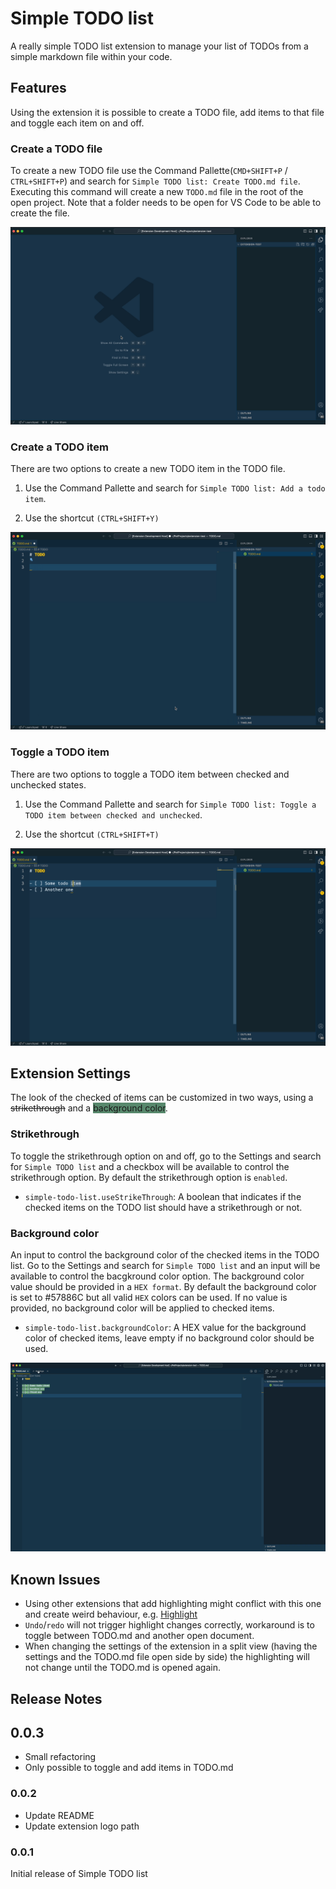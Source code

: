 # Simple TODO list

A really simple TODO list extension to manage your list of TODOs from a simple markdown file within your code.

## Features

Using the extension it is possible to create a TODO file, add items to that file and toggle each item on and off.

### Create a TODO file

To create a new TODO file use the Command Pallette(`CMD+SHIFT+P` / `CTRL+SHIFT+P`) and search for `Simple TODO list: Create TODO.md file`. Executing this command will create a new `TODO.md` file in the root of the open project. Note that a folder needs to be open for VS Code to be able to create the file.

![Create todo file](img/create-todo-file.gif)

### Create a TODO item

There are two options to create a new TODO item in the TODO file.

1. Use the Command Pallette and search for `Simple TODO list: Add a todo item`.

2. Use the shortcut `(CTRL+SHIFT+Y)`

![Create todo item](img/add-todo-item.gif)

### Toggle a TODO item

There are two options to toggle a TODO item between checked and unchecked states.

1. Use the Command Pallette and search for `Simple TODO list: Toggle a TODO item between checked and unchecked`.

2. Use the shortcut `(CTRL+SHIFT+T)`

![Toggle todo item](img/toggle-todo-item.gif)

## Extension Settings

The look of the checked of items can be customized in two ways, using a ~~strikethrough~~ and a <span style="background-color:#57886C;">background color</span>.

### Strikethrough

To toggle the strikethrough option on and off, go to the Settings and search for `Simple TODO list` and a checkbox will be available to control the strikethrough option. By default the strikethrough option is `enabled`.

- `simple-todo-list.useStrikeThrough`: A boolean that indicates if the checked items on the TODO list should have a strikethrough or not.

### Background color

An input to control the background color of the checked items in the TODO list. Go to the Settings and search for `Simple TODO list` and an input will be available to control the bacgkround color option. The background color value should be provided in a `HEX format`. By default the background color is set to #57886C but all valid `HEX` colors can be used. If no value is provided, no background color will be applied to checked items.

- `simple-todo-list.backgroundColor`: A HEX value for the background color of checked items, leave empty if no background color should be used.

![Update settings](img/update-settings.gif)

## Known Issues

- Using other extensions that add highlighting might conflict with this one and create weird behaviour, e.g. [Highlight](https://marketplace.visualstudio.com/items?itemName=fabiospampinato.vscode-highlight)
- `Undo`/`redo` will not trigger highlight changes correctly, workaround is to toggle between TODO.md and another open document.
- When changing the settings of the extension in a split view (having the settings and the TODO.md file open side by side) the highlighting will not change until the TODO.md is opened again.

## Release Notes

## 0.0.3

- Small refactoring
- Only possible to toggle and add items in TODO.md

### 0.0.2

- Update README
- Update extension logo path

### 0.0.1

Initial release of Simple TODO list
